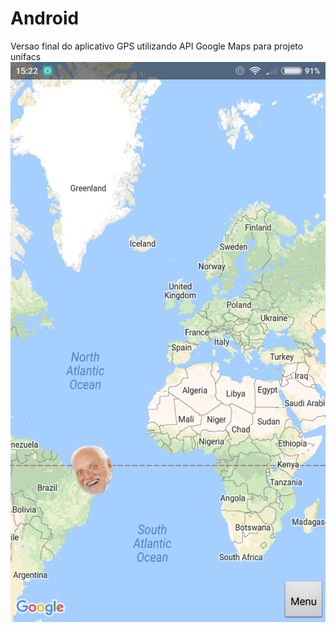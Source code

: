 # Android

Versao final do aplicativo GPS utilizando API Google Maps para projeto unifacs
![alt text](App.png)

